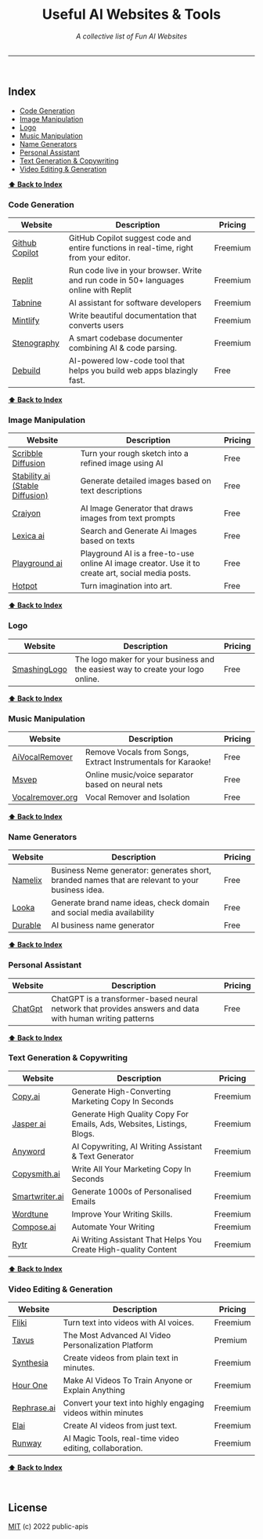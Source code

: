
<div align="center">
    <h1>Useful AI Websites & Tools</h1>
    <i>A collective list of Fun AI Websites</i>
</div>

<br />



---

<br />

## Index    
* [Code Generation](#code-generation)
* [Image Manipulation](#image-manipulation)
* [Logo](#logo)
* [Music Manipulation](#music-manipuation)
* [Name Generators](#name-generators)
* [Personal Assistant](#personal-assistant)
* [Text Generation & Copywriting](#text)
* [Video Editing & Generation](#video-editing--Generation)
    <br />


**[⬆ Back to Index](#index)**
### Code Generation
Website | Description | Pricing |
|---|---|---|
| [Github Copilot](https://github.com/features/copilot) | GitHub Copilot suggest code and entire functions in real-time, right from your editor. | Freemium |
| [Replit](https://replit.com/) | Run code live in your browser. Write and run code in 50+ languages online with Replit | Freemium |
| [Tabnine](https://www.tabnine.com/) | AI assistant for software developers | Freemium |
| [Mintlify](https://mintlify.com/) | Write beautiful documentation that converts users | Freemium |
| [Stenography](https://stenography.dev/) | A smart codebase documenter combining AI & code parsing. | Freemium |
| [Debuild](https://debuild.app/) | AI-powered low-code tool that helps you build web apps blazingly fast. | Free |


**[⬆ Back to Index](#index)**
### Image Manipulation
Website | Description | Pricing |
|---|---|---|
| [Scribble Diffusion](https://scribblediffusion.com/) | Turn your rough sketch into a refined image using AI | Free |
| [Stability ai (Stable Diffusion) ](https://stability.ai/) | Generate detailed images based on text descriptions | Free |
| [Craiyon](https://www.craiyon.com/) | AI Image Generator that draws images from text prompts | Free |
| [Lexica ai](https://lexica.art/) | Search and Generate Ai Images based on texts | Free |
| [Playground ai](https://playgroundai.com/) | Playground AI is a free-to-use online AI image creator. Use it to create art, social media posts. | Free |
| [Hotpot](https://hotpot.ai/art-generator) | Turn imagination into art. | Free |


    
**[⬆ Back to Index](#index)**
### Logo
Website | Description | Pricing |
|---|---|---|
| [SmashingLogo](https://smashinglogo.com/en/) | The logo maker for your business and the easiest way to create your logo online.  | Free |
  

**[⬆ Back to Index](#index)**
### Music Manipulation
Website | Description | Pricing | 
|---|---|---|
| [AiVocalRemover](https://aivocalremover.com/) | Remove Vocals from Songs, Extract Instrumentals for Karaoke! | Free | 
| [Msvep](https://mvsep.com/) | Online music/voice separator based on neural nets | Free |
| [Vocalremover.org](https://vocalremover.org) | Vocal Remover and Isolation | Free |

  

**[⬆ Back to Index](#index)**
### Name Generators
Website | Description | Pricing | 
|---|---|---|
| [Namelix](https://namelix.com/) | Business Neme generator: generates short, branded names that are relevant to your business idea. | Free | 
| [Looka](https://looka.com/) | Generate brand name ideas, check domain and social media availability | Free |
| [Durable](https://durable.co/name-generator) | AI business name generator | Free |

        

**[⬆ Back to Index](#index)**
### Personal Assistant
Website | Description | Pricing | 
|---|---|---|
| [ChatGpt](https://chat.openai.com/chat) | ChatGPT is a transformer-based neural network that provides answers and data with human writing patterns | Free | 



        

**[⬆ Back to Index](#index)**
### Text Generation & Copywriting
Website | Description | Pricing | 
|---|---|---|
| [Copy.ai](https://www.copy.ai/) | Generate High-Converting Marketing Copy In Seconds | Freemium | 
| [Jasper ai](https://www.jasper.ai/) | Generate High Quality Copy For Emails, Ads, Websites, Listings, Blogs. | Freemium | 
| [Anyword](https://anyword.com/) | AI Copywriting, AI Writing Assistant & Text Generator | Freemium | 
| [Copysmith.ai](https://copysmith.ai/) | Write All Your Marketing Copy In Seconds | Freemium | 
| [Smartwriter.ai](https://www.smartwriter.ai/) | Generate 1000s of Personalised Emails | Freemium | 
| [Wordtune](https://www.wordtune.com/) | Improve Your Writing Skills. | Freemium | 
| [Compose.ai](https://www.compose.ai/) | Automate Your Writing | Freemium | 
| [Rytr](https://rytr.me/) |  Ai Writing Assistant That Helps You Create High-quality Content | Freemium | 

        

**[⬆ Back to Index](#index)**
### Video Editing & Generation
Website | Description | Pricing | 
|---|---|---|
| [Fliki](https://fliki.ai/) |  Turn text into videos with AI voices. | Freemium | 
| [Tavus](https://www.tavus.io/) | The Most Advanced AI Video Personalization Platform | Premium | 
| [Synthesia](https://www.synthesia.io/) | Create videos from plain text in minutes. | Freemium | 
| [Hour One](https://hourone.ai/) | Make AI Videos To Train Anyone or Explain Anything | Freemium | 
| [Rephrase.ai](https://rephrase.ai/) | Convert your text into highly engaging videos within minutes | Freemium | 
| [Elai](https://elai.io/) | Create AI videos from just text. | Freemium | 
| [Runway](https://runwayml.com/) |  AI Magic Tools, real-time video editing, collaboration. | Freemium | 




**[⬆ Back to Index](#index)**

<br>

## License
[MIT](LICENSE) (c) 2022 public-apis
